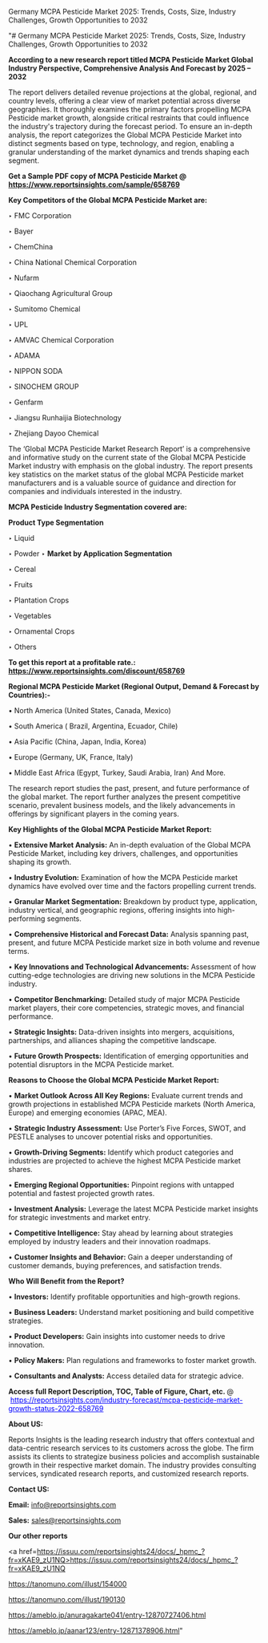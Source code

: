 Germany MCPA Pesticide Market 2025: Trends, Costs, Size, Industry Challenges, Growth Opportunities to 2032

"# Germany MCPA Pesticide Market 2025: Trends, Costs, Size, Industry Challenges, Growth Opportunities to 2032

<strong>According to a new research report titled MCPA Pesticide Market Global Industry Perspective, Comprehensive Analysis And Forecast by 2025 – 2032</strong>

The report delivers detailed revenue projections at the global, regional, and country levels, offering a clear view of market potential across diverse geographies. It thoroughly examines the primary factors propelling MCPA Pesticide market growth, alongside critical restraints that could influence the industry's trajectory during the forecast period. To ensure an in-depth analysis, the report categorizes the Global MCPA Pesticide Market into distinct segments based on type, technology, and region, enabling a granular understanding of the market dynamics and trends shaping each segment.

<strong>Get a Sample PDF copy of MCPA Pesticide Market </strong><strong>@<a href=https://www.reportsinsights.com/sample/658769 style=color:#0000ff;> https://www.reportsinsights.com/sample/658769</a></strong></font>

<strong>Key Competitors of the Global MCPA Pesticide Market are:</strong>

‣ FMC Corporation

‣ Bayer

‣ ChemChina

‣ China National Chemical Corporation

‣ Nufarm

‣ Qiaochang Agricultural Group

‣ Sumitomo Chemical

‣ UPL

‣ AMVAC Chemical Corporation

‣ ADAMA

‣ NIPPON SODA

‣ SINOCHEM GROUP

‣ Genfarm

‣ Jiangsu Runhaijia Biotechnology

‣ Zhejiang Dayoo Chemical

The ‘Global MCPA Pesticide Market Research Report’ is a comprehensive and informative study on the current state of the Global MCPA Pesticide Market industry with emphasis on the global industry. The report presents key statistics on the market status of the global MCPA Pesticide market manufacturers and is a valuable source of guidance and direction for companies and individuals interested in the industry.

<strong>MCPA Pesticide Industry Segmentation covered are:</strong>

<strong>Product Type Segmentation</strong>

‣ Liquid

‣ Powder
‣ 
<strong>Market by Application Segmentation</strong>

‣ Cereal

‣ Fruits

‣ Plantation Crops

‣ Vegetables

‣ Ornamental Crops

‣ Others

<strong>To get this report at a profitable rate.: <a href=https://www.reportsinsights.com/discount/658769 style=color:#0000ff;>https://www.reportsinsights.com/discount/658769</a></strong></font>

<strong>Regional MCPA Pesticide Market (Regional Output, Demand &amp; Forecast by Countries):-</strong>

• North America (United States, Canada, Mexico)

• South America ( Brazil, Argentina, Ecuador, Chile)

• Asia Pacific (China, Japan, India, Korea)

• Europe (Germany, UK, France, Italy)

• Middle East Africa (Egypt, Turkey, Saudi Arabia, Iran) And More.

The research report studies the past, present, and future performance of the global market. The report further analyzes the present competitive scenario, prevalent business models, and the likely advancements in offerings by significant players in the coming years.

<strong>Key Highlights of the Global MCPA Pesticide Market Report:</strong>

• <strong>Extensive Market Analysis:</strong> An in-depth evaluation of the Global MCPA Pesticide Market, including key drivers, challenges, and opportunities shaping its growth.

• <strong>Industry Evolution:</strong> Examination of how the MCPA Pesticide market dynamics have evolved over time and the factors propelling current trends.

• <strong>Granular Market Segmentation:</strong> Breakdown by product type, application, industry vertical, and geographic regions, offering insights into high-performing segments.

• <strong>Comprehensive Historical and Forecast Data:</strong> Analysis spanning past, present, and future MCPA Pesticide market size in both volume and revenue terms.

• <strong>Key Innovations and Technological Advancements:</strong> Assessment of how cutting-edge technologies are driving new solutions in the MCPA Pesticide industry.

• <strong>Competitor Benchmarking:</strong> Detailed study of major MCPA Pesticide market players, their core competencies, strategic moves, and financial performance.

• <strong>Strategic Insights:</strong> Data-driven insights into mergers, acquisitions, partnerships, and alliances shaping the competitive landscape.

• <strong>Future Growth Prospects:</strong> Identification of emerging opportunities and potential disruptors in the MCPA Pesticide market.

<strong>Reasons to Choose the Global MCPA Pesticide Market Report:</strong>

• <strong>Market Outlook Across All Key Regions:</strong> Evaluate current trends and growth projections in established MCPA Pesticide markets (North America, Europe) and emerging economies (APAC, MEA).

• <strong>Strategic Industry Assessment:</strong> Use Porter’s Five Forces, SWOT, and PESTLE analyses to uncover potential risks and opportunities.

• <strong>Growth-Driving Segments:</strong> Identify which product categories and industries are projected to achieve the highest MCPA Pesticide market shares.

• <strong>Emerging Regional Opportunities:</strong> Pinpoint regions with untapped potential and fastest projected growth rates.

• <strong>Investment Analysis:</strong> Leverage the latest MCPA Pesticide market insights for strategic investments and market entry.

• <strong>Competitive Intelligence:</strong> Stay ahead by learning about strategies employed by industry leaders and their innovation roadmaps.

• <strong>Customer Insights and Behavior:</strong> Gain a deeper understanding of customer demands, buying preferences, and satisfaction trends.

<strong>Who Will Benefit from the Report?</strong>

• <strong>Investors:</strong> Identify profitable opportunities and high-growth regions.

• <strong>Business Leaders:</strong> Understand market positioning and build competitive strategies.

• <strong>Product Developers:</strong> Gain insights into customer needs to drive innovation.

• <strong>Policy Makers:</strong> Plan regulations and frameworks to foster market growth.

• <strong>Consultants and Analysts:</strong> Access detailed data for strategic advice.
</ul>
<strong>Access full Report Description, TOC, Table of Figure, Chart, etc. </strong>@  <a href=https://reportsinsights.com/industry-forecast/mcpa-pesticide-market-growth-status-2022-658769 style=color:#0000ff;>https://reportsinsights.com/industry-forecast/mcpa-pesticide-market-growth-status-2022-658769</a></font>

<strong><strong>About US</strong>:</strong>

Reports Insights is the leading research industry that offers contextual and data-centric research services to its customers across the globe. The firm assists its clients to strategize business policies and accomplish sustainable growth in their respective market domain. The industry provides consulting services, syndicated research reports, and customized research reports.

<strong>Contact US:</strong>

<p class=""""><b>Email:</b> <a href=mailto:info@reportsinsights.com>info@reportsinsights.com</a></p>
<p class=""""><b>Sales:</b> <a href=mailto:sales@reportsinsights.com>sales@reportsinsights.com</a></p>

<strong>Our other reports</strong>

<a href=https://issuu.com/reportsinsights24/docs/_hpmc_?fr=xKAE9_zU1NQ>https://issuu.com/reportsinsights24/docs/_hpmc_?fr=xKAE9_zU1NQ</a>

<a href=https://tanomuno.com/illust/154000>https://tanomuno.com/illust/154000</a>

<a href=https://tanomuno.com/illust/190130>https://tanomuno.com/illust/190130</a>

<a href=https://ameblo.jp/anuragakarte041/entry-12870727406.html>https://ameblo.jp/anuragakarte041/entry-12870727406.html</a>

<a href=https://ameblo.jp/aanar123/entry-12871378906.html>https://ameblo.jp/aanar123/entry-12871378906.html</a>"
